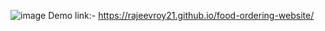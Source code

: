 ![image](https://github.com/user-attachments/assets/3047b5f5-801a-44a8-a522-09c13b8c0316)
Demo link:- https://rajeevroy21.github.io/food-ordering-website/

